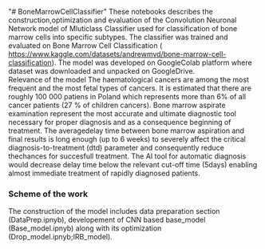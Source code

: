"# BoneMarrowCellClassifier" 
These notebooks describes the construction,optimization and evaluation of the Convolution Neuronal Network model of Mluticlass Classifier used for classification of bone marrow cells into specific subtypes. The classifier was trained and evaluated on Bone Marrow Cell Classification ( https://www.kaggle.com/datasets/andrewmvd/bone-marrow-cell-classification). The model was developed on GoogleColab platform where dataset was downloaded and unpacked on GoogleDrive.  
Relevance of the model
The haematological cancers are among the most frequent and the most fetal types of cancers. It is estimated that there are roughly 100 000 patiens in Poland which represents more than 6% of all cancer patients (27 % of children cancers). Bone marrow aspirate examination represent the most accurate and ultimate diagnostic tool necessary for proper diagnosis and as a consequence beginning of treatment. The averagedelay time between bone marrow aspiration and final results is long enough (up to 6 weeks) to severely affect the critical diagnosis-to-treatment (dtd) parameter and consequently reduce thechances for succesfull treatment. The AI tool for automatic diagnosis would decrease delay time below the relevant cut-off time (5days) enabling almost immediate treatment of rapidly diagnosed patients.
### Scheme of the work
The construction of the model includes data preparation section (DataPrep.ipnyb), developement of CNN based base_model (Base_model.ipnyb) along with its optimization (Drop_model.ipnyb;IRB_model). 
